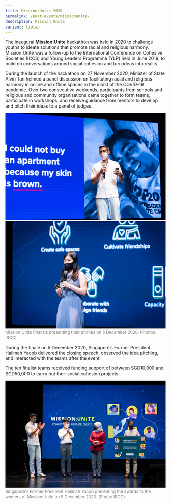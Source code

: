 ```yaml
---
title: Mission:Unite 2020
permalink: /past-events/missionunite/
description: Mission:Unite
variant: tiptap
---
```

The inaugural **Mission:Unite** hackathon was held in 2020 to challenge youths to ideate solutions that promote racial and religious harmony. Mission:Unite was a follow-up to the International Conference on Cohesive Societies (ICCS) and Young Leaders Programme (YLP) held in June 2019, to build on conversations around social cohesion and turn ideas into reality.

During the launch of the hackathon on 27 November 2020, Minister of State Alvin Tan helmed a panel discussion on facilitating racial and religious harmony in online and offline spaces in the midst of the COVID-19 pandemic. Over two consecutive weekends, participants from schools and religious and community organisations came together to form teams, participate in workshops, and receive guidance from mentors to develop and pitch their ideas to a panel of judges. 

![](/images/38682.jpg)
![](/images/35419.jpg)
<font color="grey"><font size="-1">Mission:Unite finalists presenting their pitches on 5 December 2020. (Photos: IRCC)</font></font>

During the finale on 5 December 2020, Singapore’s Former President Halimah Yacob delivered the closing speech, observed the idea pitching, and interacted with the teams after the event.

The ten finalist teams received funding support of between SGD10,000 and SGD50,000 to carry out their social cohesion projects.

![](/images/61230.jpg)
<font color="grey"><font size="-1">Singapore's Former President Halimah Yacob presenting the awards to the winners of Mission:Unite on 5 December 2020. (Photo: IRCC)</font></font>